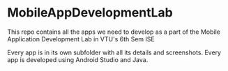 # MobileAppDevelopmentLab
This repo contains all the apps we need to develop as a part of the Mobile Application Development Lab in VTU's 6th Sem ISE

Every app is in its own subfolder with all its details and screenshots. Every app is developed using Android Studio and Java.
